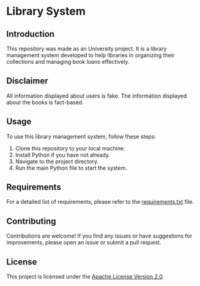 # Library System

## Introduction

This repository was made as an University project. It is a library management system developed to help libraries in organizing their collections and managing book loans effectively.

## Disclaimer

All information displayed about users is fake. The information displayed about the books is fact-based.

## Usage

To use this library management system, follow these steps:

1. Clone this repository to your local machine.
2. Install Python if you have not already.
3. Navigate to the project directory.
4. Run the main Python file to start the system.

## Requirements

For a detailed list of requirements, please refer to the [requirements.txt](./docs/requirements.md) file.

## Contributing

Contributions are welcome! If you find any issues or have suggestions for improvements, please open an issue or submit a pull request.

## License

This project is licensed under the [Apache License Version 2.0](./docs/LICENSE).
